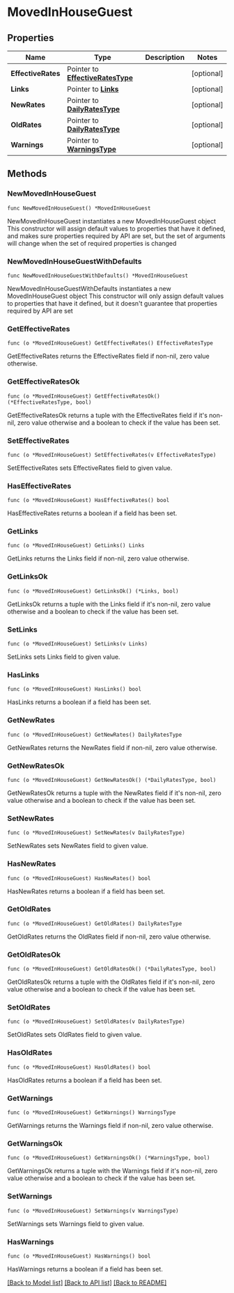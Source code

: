 # MovedInHouseGuest

## Properties

Name | Type | Description | Notes
------------ | ------------- | ------------- | -------------
**EffectiveRates** | Pointer to [**EffectiveRatesType**](EffectiveRatesType.md) |  | [optional] 
**Links** | Pointer to [**Links**](Links.md) |  | [optional] 
**NewRates** | Pointer to [**DailyRatesType**](DailyRatesType.md) |  | [optional] 
**OldRates** | Pointer to [**DailyRatesType**](DailyRatesType.md) |  | [optional] 
**Warnings** | Pointer to [**WarningsType**](WarningsType.md) |  | [optional] 

## Methods

### NewMovedInHouseGuest

`func NewMovedInHouseGuest() *MovedInHouseGuest`

NewMovedInHouseGuest instantiates a new MovedInHouseGuest object
This constructor will assign default values to properties that have it defined,
and makes sure properties required by API are set, but the set of arguments
will change when the set of required properties is changed

### NewMovedInHouseGuestWithDefaults

`func NewMovedInHouseGuestWithDefaults() *MovedInHouseGuest`

NewMovedInHouseGuestWithDefaults instantiates a new MovedInHouseGuest object
This constructor will only assign default values to properties that have it defined,
but it doesn't guarantee that properties required by API are set

### GetEffectiveRates

`func (o *MovedInHouseGuest) GetEffectiveRates() EffectiveRatesType`

GetEffectiveRates returns the EffectiveRates field if non-nil, zero value otherwise.

### GetEffectiveRatesOk

`func (o *MovedInHouseGuest) GetEffectiveRatesOk() (*EffectiveRatesType, bool)`

GetEffectiveRatesOk returns a tuple with the EffectiveRates field if it's non-nil, zero value otherwise
and a boolean to check if the value has been set.

### SetEffectiveRates

`func (o *MovedInHouseGuest) SetEffectiveRates(v EffectiveRatesType)`

SetEffectiveRates sets EffectiveRates field to given value.

### HasEffectiveRates

`func (o *MovedInHouseGuest) HasEffectiveRates() bool`

HasEffectiveRates returns a boolean if a field has been set.

### GetLinks

`func (o *MovedInHouseGuest) GetLinks() Links`

GetLinks returns the Links field if non-nil, zero value otherwise.

### GetLinksOk

`func (o *MovedInHouseGuest) GetLinksOk() (*Links, bool)`

GetLinksOk returns a tuple with the Links field if it's non-nil, zero value otherwise
and a boolean to check if the value has been set.

### SetLinks

`func (o *MovedInHouseGuest) SetLinks(v Links)`

SetLinks sets Links field to given value.

### HasLinks

`func (o *MovedInHouseGuest) HasLinks() bool`

HasLinks returns a boolean if a field has been set.

### GetNewRates

`func (o *MovedInHouseGuest) GetNewRates() DailyRatesType`

GetNewRates returns the NewRates field if non-nil, zero value otherwise.

### GetNewRatesOk

`func (o *MovedInHouseGuest) GetNewRatesOk() (*DailyRatesType, bool)`

GetNewRatesOk returns a tuple with the NewRates field if it's non-nil, zero value otherwise
and a boolean to check if the value has been set.

### SetNewRates

`func (o *MovedInHouseGuest) SetNewRates(v DailyRatesType)`

SetNewRates sets NewRates field to given value.

### HasNewRates

`func (o *MovedInHouseGuest) HasNewRates() bool`

HasNewRates returns a boolean if a field has been set.

### GetOldRates

`func (o *MovedInHouseGuest) GetOldRates() DailyRatesType`

GetOldRates returns the OldRates field if non-nil, zero value otherwise.

### GetOldRatesOk

`func (o *MovedInHouseGuest) GetOldRatesOk() (*DailyRatesType, bool)`

GetOldRatesOk returns a tuple with the OldRates field if it's non-nil, zero value otherwise
and a boolean to check if the value has been set.

### SetOldRates

`func (o *MovedInHouseGuest) SetOldRates(v DailyRatesType)`

SetOldRates sets OldRates field to given value.

### HasOldRates

`func (o *MovedInHouseGuest) HasOldRates() bool`

HasOldRates returns a boolean if a field has been set.

### GetWarnings

`func (o *MovedInHouseGuest) GetWarnings() WarningsType`

GetWarnings returns the Warnings field if non-nil, zero value otherwise.

### GetWarningsOk

`func (o *MovedInHouseGuest) GetWarningsOk() (*WarningsType, bool)`

GetWarningsOk returns a tuple with the Warnings field if it's non-nil, zero value otherwise
and a boolean to check if the value has been set.

### SetWarnings

`func (o *MovedInHouseGuest) SetWarnings(v WarningsType)`

SetWarnings sets Warnings field to given value.

### HasWarnings

`func (o *MovedInHouseGuest) HasWarnings() bool`

HasWarnings returns a boolean if a field has been set.


[[Back to Model list]](../README.md#documentation-for-models) [[Back to API list]](../README.md#documentation-for-api-endpoints) [[Back to README]](../README.md)


